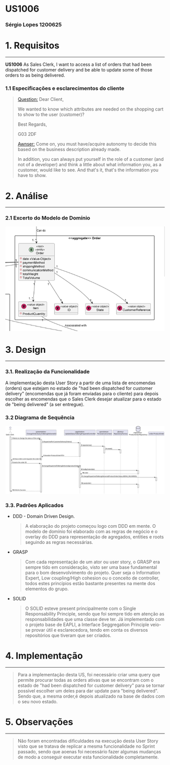 # US1006 
### Sérgio Lopes 1200625

# 1. Requisitos
_____
**US1006** As Sales Clerk, I want to access a list of orders that had been dispatched for customer delivery and be able 
to update some of those orders to as being delivered.

### 1.1 Especificações e esclarecimentos do cliente

> [Question:](https://moodle.isep.ipp.pt/mod/forum/discuss.php?d=16695#p21422)
> Dear Client,
>
>We wanted to know which attributes are needed on the shopping cart to show to the user (customer)?
>
>Best Regards,
>
>G03 2DF
>
> [Awnser:](https://moodle.isep.ipp.pt/mod/forum/discuss.php?d=16695#p21451)
> Come on, you must have/acquire autonomy to decide this based on the business description already made.
>
>In addition, you can always put yourself in the role of a customer (and not of a developer) and think a little about
>what information you, as a customer, would like to see. And that's it, that's the information you have to show.


# 2. Análise
_____

### 2.1 Excerto do Modelo de Domínio

![Domain_changeOrder.png](Domain_changeOrder.png)


# 3. Design
_____

### 3.1. Realização da Funcionalidade

A implementação desta User Story a partir de uma lista de encomendas (orders) que estejam no estado de "had been dispatched for customer delivery" (encomendas que já foram enviadas
para o cliente) para depois escolher as encomendas que o Sales Clerk desejar atualizar para o estado de "being delivered" (a ser entregue).



### 3.2 Diagrama de Sequência

![UpdateOrderToBeingDelivered.svg](UpdateOrderToBeingDelivered.svg)

### 3.3. Padrões Aplicados

* DDD - Domain Driven Design.
  >A elaboração do projeto começou logo com DDD em mente. O modelo de domínio foi elaborado com as regras de negócio e o overlay do DDD para representação de agregados, entities e roots seguindo as regras necessárias.

* GRASP
  >Com cada representação de um ator ou user story, o GRASP era sempre tido em consideração, visto ser uma base fundamental para o bom desenvolvimento do projeto.
  > Quer seja o Information Expert, Low coupling/High cohesion ou o conceito de controller, todos estes princípios estão bastante presentes na mente dos elementos do grupo.

* SOLID
  > O SOLID esteve present principalmente com o Single Responsability Principle, sendo que foi sempre tido em atenção as responsabilidades que uma classe deve ter.
  >Já implementado com o projeto base de EAPLI, a Interface Seggregation Principle veio-se provar útil e esclarecedora, tendo em conta os diversos repositórios que tiveram que ser criados.
  

# 4. Implementação
_____
> Para a implementação desta US, foi necessário criar uma query que permite procurar todas as orders ativas que se 
> encontram com o estado de "had been dispatched for customer delivery" para se tornar possível escolher um deles para dar update
> para "being delivered". Sendo que, a mesma order,é depois atualizado na base de dados com o seu novo estado.

# 5. Observações
_____
> Não foram encontradas dificuldades na execução desta User Story visto que se tratava de replicar a mesma funcionalidade no 
> Sprint passado, sendo que aoenas foi necessário fazer algumas mudanças de modo a conseguir executar esta funcionalidade completamente.


